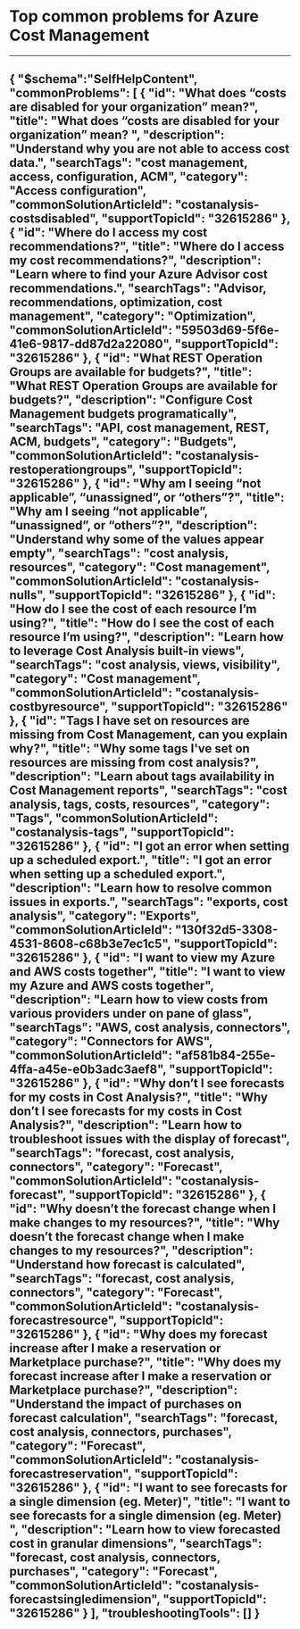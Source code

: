 <properties
pageTitle="Top common problems for Azure Cost Management"
description="Menu based workflow document for Azure Cost Management"
service="microsoft.costmanagement"
resource="costanalysis"
resourceTags=""
authors="ACMMicrosoft"
ms.author="shasulin"
displayOrder=""
articleId="costmanagement-master-json"
selfHelpType="diagnoseandsolve"
productPesIds="15659"
cloudEnvironments="public,blackForest,fairfax,mooncake"
	ownershipId="ASMS_Billing"
/>

# Top common problems for Azure Cost Management
---
{
  "$schema":"SelfHelpContent",
  "commonProblems": [
    {
      "id": "What does “costs are disabled for your organization” mean?",
      "title": "What does “costs are disabled for your organization” mean? ",
      "description": "Understand why you are not able to access cost data.",
      "searchTags": "cost management, access, configuration, ACM",
      "category": "Access configuration",
      "commonSolutionArticleId": "costanalysis-costsdisabled",
      "supportTopicId": "32615286"
    },
    {
      "id": "Where do I access my cost recommendations?",
      "title": "Where do I access my cost recommendations?",
      "description": "Learn where to find your Azure Advisor cost recommendations.",
      "searchTags": "Advisor, recommendations, optimization, cost management",
      "category": "Optimization",
      "commonSolutionArticleId": "59503d69-5f6e-41e6-9817-dd87d2a22080",
      "supportTopicId": "32615286"
    },
    {
      "id": "What REST Operation Groups are available for budgets?",
      "title": "What REST Operation Groups are available for budgets?",
      "description": "Configure Cost Management budgets programatically",
      "searchTags": "API, cost management, REST, ACM, budgets",
      "category": "Budgets",
      "commonSolutionArticleId": "costanalysis-restoperationgroups",
      "supportTopicId": "32615286"
    },
        {
      "id": "Why am I seeing “not applicable”, “unassigned”, or “others”?",
      "title": "Why am I seeing “not applicable”, “unassigned”, or “others”?",
      "description": "Understand why some of the values appear empty",
      "searchTags": "cost analysis, resources",
      "category": "Cost management",
      "commonSolutionArticleId": "costanalysis-nulls",
      "supportTopicId": "32615286"
    },
    {
      "id": "How do I see the cost of each resource I’m using?",
      "title": "How do I see the cost of each resource I’m using?",
      "description": "Learn how to leverage Cost Analysis built-in views",
      "searchTags": "cost analysis, views, visibility",
      "category": "Cost management",
      "commonSolutionArticleId": "costanalysis-costbyresource",
      "supportTopicId": "32615286"
    },
    {
      "id": "Tags I have set on resources are missing from Cost Management, can you explain why?",
      "title": "Why some tags I've set on resources are missing from cost analysis?",
      "description": "Learn about tags availability in Cost Management reports",
      "searchTags": "cost analysis, tags, costs, resources",
      "category": "Tags",
      "commonSolutionArticleId": "costanalysis-tags",
      "supportTopicId": "32615286"
    },
    {
        "id": "I got an error when setting up a scheduled export.",
        "title": "I got an error when setting up a scheduled export.",
        "description": "Learn how to resolve common issues in exports.",
        "searchTags": "exports, cost analysis",
        "category": "Exports",
        "commonSolutionArticleId": "130f32d5-3308-4531-8608-c68b3e7ec1c5",
        "supportTopicId": "32615286"
    },
    {
        "id": "I want to view my Azure and AWS costs together",
        "title": "I want to view my Azure and AWS costs together",
        "description": "Learn how to view costs from various providers under on pane of glass",
        "searchTags": "AWS, cost analysis, connectors",
        "category": "Connectors for AWS",
        "commonSolutionArticleId": "af581b84-255e-4ffa-a45e-e0b3adc3aef8",
        "supportTopicId": "32615286"
    },
    {
        "id": "Why don’t I see forecasts for my costs in Cost Analysis?",
        "title": "Why don’t I see forecasts for my costs in Cost Analysis?",
        "description": "Learn how to troubleshoot issues with the display of forecast",
        "searchTags": "forecast, cost analysis, connectors",
        "category": "Forecast",
        "commonSolutionArticleId": "costanalysis-forecast",
        "supportTopicId": "32615286"
    },
    {
        "id": "Why doesn’t the forecast change when I make changes to my resources?",
        "title": "Why doesn’t the forecast change when I make changes to my resources?",
        "description": "Understand how forecast is calculated",
        "searchTags": "forecast, cost analysis, connectors",
        "category": "Forecast",
        "commonSolutionArticleId": "costanalysis-forecastresource",
        "supportTopicId": "32615286"
    },
    {
        "id": "Why does my forecast increase after I make a reservation or Marketplace purchase?",
        "title": "Why does my forecast increase after I make a reservation or Marketplace purchase?",
        "description": "Understand the impact of purchases on forecast calculation",
        "searchTags": "forecast, cost analysis, connectors, purchases",
        "category": "Forecast",
        "commonSolutionArticleId": "costanalysis-forecastreservation",
        "supportTopicId": "32615286"
    },
    {
        "id": "I want to see forecasts for a single dimension (eg. Meter)",
        "title": "I want to see forecasts for a single dimension (eg. Meter) ",
        "description": "Learn how to view forecasted cost in granular dimensions",
        "searchTags": "forecast, cost analysis, connectors, purchases",
        "category": "Forecast",
        "commonSolutionArticleId": "costanalysis-forecastsingledimension",
        "supportTopicId": "32615286"
    }
  ],
  "troubleshootingTools": []
}
---
